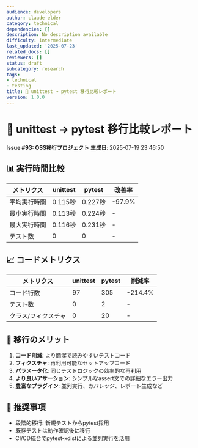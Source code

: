 ```yaml
---
audience: developers
author: claude-elder
category: technical
dependencies: []
description: No description available
difficulty: intermediate
last_updated: '2025-07-23'
related_docs: []
reviewers: []
status: draft
subcategory: research
tags:
- technical
- testing
title: 🔄 unittest → pytest 移行比較レポート
version: 1.0.0
---
```


# 🔄 unittest → pytest 移行比較レポート
**Issue #93: OSS移行プロジェクト**
**生成日**: 2025-07-19 23:46:50

## 📊 実行時間比較

| メトリクス | unittest | pytest | 改善率 |
|------------|----------|---------|--------|
| 平均実行時間 | 0.115秒 | 0.227秒 | -97.9% |
| 最小実行時間 | 0.113秒 | 0.224秒 | - |
| 最大実行時間 | 0.116秒 | 0.231秒 | - |
| テスト数 | 0 | 0 | - |

## 📈 コードメトリクス

| メトリクス | unittest | pytest | 削減率 |
|------------|----------|---------|--------|
| コード行数 | 97 | 305 | -214.4% |
| テスト数 | 0 | 2 | - |
| クラス/フィクスチャ | 0 | 20 | - |

## 🎯 移行のメリット

1. **コード削減**: より簡潔で読みやすいテストコード
2. **フィクスチャ**: 再利用可能なセットアップコード
3. **パラメータ化**: 同じテストロジックの効率的な再利用
4. **より良いアサーション**: シンプルなassert文での詳細なエラー出力
5. **豊富なプラグイン**: 並列実行、カバレッジ、レポート生成など

## 📝 推奨事項

- 段階的移行: 新規テストからpytest採用
- 既存テストは動作確認後に移行
- CI/CD統合でpytest-xdistによる並列実行を活用
